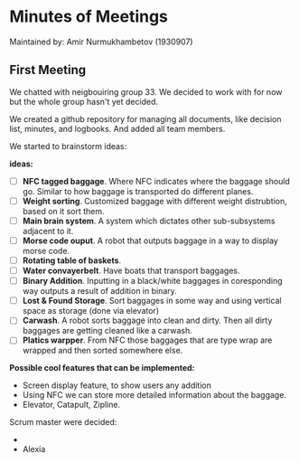 # Minutes of Meetings

Maintained by: Amir Nurmukhambetov (1930907)

## First Meeting

We chatted with neigbouiring group 33. We decided to work with for now but the whole group hasn't yet decided.

We created a github repository for managing all documents, like decision list, minutes, and logbooks. And added all team members.

We started to brainstorm ideas:

**ideas:**

- [ ] **NFC tagged baggage**. Where NFC indicates where the baggage should go. Similar to how baggage is transported do different planes.
- [ ] **Weight sorting**. Customized baggage with different weight distrubtion, based on it sort them.
- [ ] **Main brain system**. A system which dictates other sub-subsystems adjacent to it.
- [ ] **Morse code ouput**. A robot that outputs baggage in a way to display morse code.
- [ ] **Rotating table of baskets**.
- [ ] **Water convayerbelt**. Have boats that transport baggages.
- [ ] **Binary Addition**. Inputting in a black/white baggages in coresponding way outputs a result of addition in binary.
- [ ] **Lost & Found Storage**. Sort baggages in some way and using vertical space as storage (done via elevator)
- [ ] **Carwash**. A robot sorts baggage into clean and dirty. Then all dirty baggages are getting cleaned like a carwash.
- [ ] **Platics warpper**. From NFC those baggages that are type wrap are wrapped and then sorted somewhere else.

**Possible cool features that can be implemented:**

- Screen display feature, to show users any addition
- Using NFC we can store more detailed information about the baggage.
- Elevator, Catapult, Zipline.

Scrum master were decided:

-
- Alexia
